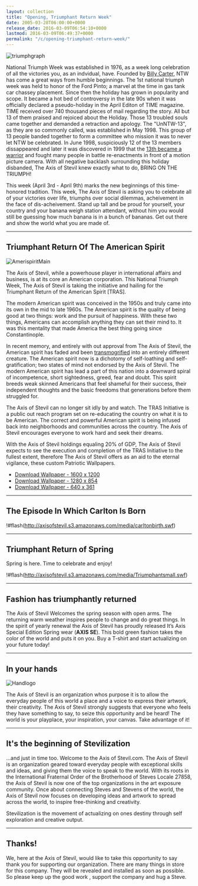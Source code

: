 ```yaml
---
layout: collection
title: "Opening, Triumphant Return Week"
date: 2005-03-28T06:00:00+0000
release_date: 2016-03-09T06:54:10+0000
lastmod: 2016-03-09T06:49:37+0000
permalink: "/c/opening-triumphant-return-week/"
---
```


![triumphgraph](http://axisofstevil.s3.amazonaws.com/assets/triumphgraph.gif "triumphgraph")

National Triumph Week was established in 1976, as a week long celebration of all the victories you, as an indvidual, have. Founded by [Billy Carter](http://axisofstevil.s3.amazonaws.com/assets/billycarter1977poster.jpg "Billy Carter"), NTW has come a great ways from humble beginnings. The 1st national triumph week was held to honor of the Ford Pinto; a marvel at the time in gas tank car chassey placement. Since then the holiday has grown in popularity and scope. It became a hot bed of controversy in the late 90s when it was officially declared a pseudo-holiday in the April Editon of TIME magazine. TIME received over 740 thousand pieces of mail regarding the story. All but 13 of them praised and rejoiced about the Holiday. Those 13 troubled souls came together and demanded a retraction and apology. The "UnNTW-13", as they are so commonly called, was established in May 1998. This group of 13 people banded together to form a committee who mission it was to never let NTW be celebrated. In June 1998, suspiciously 12 of the 13 members dissappeared and later it was discovered in 1999 that the [13th became a warrior](http://axisofstevil.s3.amazonaws.com/assets/13thwarrior.jpg "13th became a warrior") and fought many people in battle re-enactments in front of a motion picture camera. With all negative backlash surrounding this holiday disbanded, The Axis of Stevil knew exactly what to do, BRING ON THE TRIUMPH!

This week (April 3rd - April 9th) marks the new beginnings of this time-honored tradition. This week, The Axis of Stevil is asking you to celebrate all of your victories over life, triumphs over social dilemmas, acheivement in the face of dis-acheivement. Stand up tall and be proud for yourself, your country and your banana weigh station attendant, without him you would still be guessing how much banana is in a bunch of bananas. Get out there and show the world what you are made of.

* * *

## Triumphant Return Of The American Spirit

[id_1]: http://axisofstevil.s3.amazonaws.com/assets/PatriotWallpaperweb.jpg "AmerispiritMain"
![AmerispiritMain][id_1]

The Axis of Stevil, while a powerhouse player in international affairs and business, is at its core an American corporation. This National Triumph Week, The Axis of Stevil is taking the initiative and hailing for the Triumphant Return of the American Spirit [TRAS].

The modern American spirit was conceived in the 1950s and truly came into its own in the mid to late 1960s. The American spirit is the quality of being good at two things: work and the pursuit of happiness. With these two things, Americans can accomplish anything they can set their mind to. It was this mentality that made America the best thing going since Constantinople.

In recent memory, and entirely with out approval from The Axis of Stevil, the American spirit has faded and been [transmogrified](http://axisofstevil.s3.amazonaws.com/assets/transmogrifier.gif "transmogrified") into an entirely different creature. The American spirit now is a dichotomy of self-loathing and self-gratification; two states of mind not endorsed by the Axis of Stevil. The modern American spirit has lead a part of this nation into a downward spiral of incompetence, short sightedness, greed, fear and doubt. This spirit breeds weak skinned Americans that feel shameful for their success, their independent thoughts and the basic freedoms that generations before them struggled for.

The Axis of Stevil can no longer sit idly by and watch. The TRAS Initiative is a public out reach program set on re-educating the country on what it is to be American. The correct and powerful American spirit is being infused back into neighborhoods and communities across the country. The Axis of Stevil encourages everyone to work hard and seek their dreams.

With the Axis of Stevil holdings equaling 20% of GDP, The Axis of Stevil expects to see the execution and completion of the TRAS Initiative to the fullest extent, therefore The Axis of Stevil offers as an aid to the eternal vigilance, these custom Patriotic Wallpapers.

- [Download Wallpaper - 1600 x 1200](http://axisofstevil.s3.amazonaws.com/assets/PatriotWallpaper1600x1200.jpg)
- [Download Wallpaper - 1280 x 854](http://axisofstevil.s3.amazonaws.com/assets/PatriotWallpaper1280x854.jpg)
- [Download Wallpaper - 640 x 361](http://axisofstevil.s3.amazonaws.com/assets/PatriotWallpaper640x361.jpg)

* * *

## The Episode In Which Carlton Is Born

!#flash(http://axisofstevil.s3.amazonaws.com/media/carltonbirth.swf)

* * *

## Triumphant Return of Spring

Spring is here. Time to celebrate and enjoy!

!#flash(http://axisofstevil.s3.amazonaws.com/media/Triumphantsmall.swf)

* * *

## Fashion has triumphantly returned

The Axis of Stevil Welcomes the spring season with open arms. The returning warm weather inspires people to change and do great things. In the spirit of yearly renewal the Axis of Stevil has proudly released It’s Axis Special Edition Spring wear (**AXIS SE**). This bold green fashion takes the color of the world and puts it on you. Buy a T-shirt and start actualizing on your future today!

* * *

## In your hands

![Handlogo](http://axisofstevil.s3.amazonaws.com/assets/Handlogo.gif "Handlogo")

The Axis of Stevil is an organization whos purpose it is to allow the everyday people of this world a place and a voice to express their artwork, their creativity. The Axis of Stevil strongly suggests that everyone who feels they have something to say, to seize this opportunity and be heard! The world is your playplace, your inspiration, your canvas. Take advantage of it!

* * *

## It's the beginning of Stevilization

...and just in time too. Welcome to the Axis of Stevil.com. The Axis of Stevil is an organization geared toward everyday people with exceptional skills and ideas, and giving them the voice to speak to the world. With its roots in the International Fraternal Order of the Brotherhood of Steves Locale 27858, the Axis of Stevil is now one of the top organizations in the art exposure community. Once about connecting Steves and Stevens of the world, the Axis of Stevil now focuses on developing ideas and artwork to spread across the world, to inspire free-thinking and creativity.

Stevilization is the movement of actualizing on ones destiny through self exploration and creative output.

* * *

## Thanks!

We, here at the Axis of Stevil, would like to take this opportunity to say thank you for supporting our organization. There are many things in store for this company. They will be revealed and installed as soon as possible. So please keep up the good work , support the company and hug a Steve.
